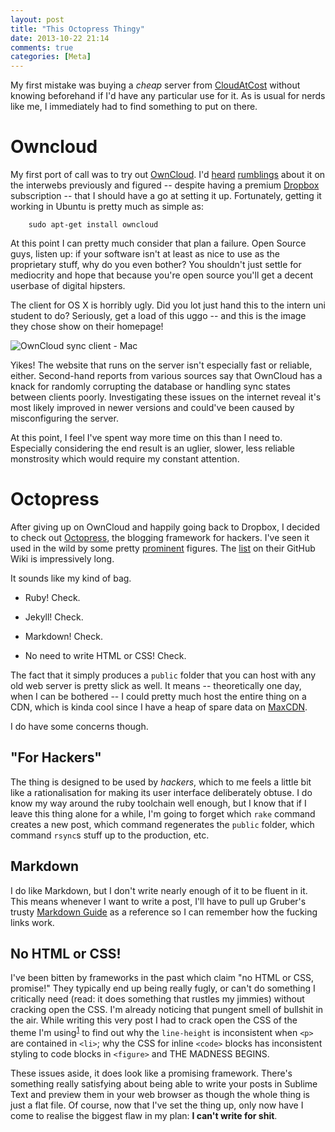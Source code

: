 ```yaml
---
layout: post
title: "This Octopress Thingy"
date: 2013-10-22 21:14
comments: true
categories: [Meta]
---
```


My first mistake was buying a *cheap* server from [CloudAtCost][] without 
knowing beforehand if I'd have any particular use for it.  As is usual for 
nerds like me, I immediately had to find something to put on there.

Owncloud
========

My first port of call was to try out [OwnCloud][].  I'd [heard][1]
[rumblings][2] about it on the interwebs previously and figured -- despite 
having a premium [Dropbox][] subscription -- that I should have a go
at setting it up.  Fortunately, getting it working in Ubuntu is pretty much as
simple as:

```
    sudo apt-get install owncloud
```

At this point I can pretty much consider that plan a failure.  Open Source 
guys, listen up: if your software isn't at least as nice to use as the 
proprietary stuff, why do you even bother?  You shouldn't just settle for
mediocrity and hope that because you're open source you'll get a decent
userbase of digital hipsters.  

<!--more-->

The client for OS X is horribly ugly.  Did you lot just hand this to the
intern uni student to do?  Seriously, get a load of this uggo -- and this is
the image they chose show on their homepage!

![OwnCloud sync client - Mac][3]

Yikes!  The website that runs on the server isn't especially fast or reliable,
either.  Second-hand reports from various sources say that OwnCloud has a knack
for randomly corrupting the database or handling sync states between clients
poorly.  Investigating these issues on the internet reveal it's most likely
improved in newer versions and could've been caused by misconfiguring the
server.  

At this point, I feel I've spent way more time on this than I need
to.  Especially considering the end result is an uglier, slower, less reliable
monstrosity which would require my constant attention.

Octopress
=========

After giving up on OwnCloud and happily going back to Dropbox, I decided to
check out [Octopress][], the blogging framework for hackers.  I've seen it used
in the wild by some pretty [prominent][4] figures.  The [list][5] on their 
GitHub Wiki is impressively long.

It sounds like my kind of bag.

- Ruby!  Check.

- Jekyll!  Check.

- Markdown! Check.

- No need to write HTML or CSS! Check.

The fact that it simply produces a `public` folder that you can host with any
old web server is pretty slick as well.  It means -- theoretically one day, 
when I can be bothered -- I could pretty much host the entire thing on a CDN, 
which is kinda cool since I have a heap of spare data on [MaxCDN][].

I do have some concerns though.

"For Hackers"
-------------

The thing is designed to be used by *hackers*, which to me feels a little bit
like a rationalisation for making its user interface deliberately obtuse.
I do know my way around the ruby toolchain well enough, but I know that if I
leave this thing alone for a while, I'm going to forget which `rake` command
creates a new post, which command regenerates the `public` folder, which
command `rsync`s stuff up to the production, etc.

Markdown
--------

I do like Markdown, but I don't write nearly enough of it to be fluent in it.
This means whenever I want to write a post, I'll have to pull up Gruber's
trusty [Markdown Guide][6] as a reference so I can remember how the fucking
links work.

No HTML or CSS!
---------------

I've been bitten by frameworks in the past which claim "no HTML or CSS, 
promise!"  They typically end up being really fugly, or can't do something 
I critically need (read: it does something that rustles my jimmies) without
cracking open the CSS.  I'm already noticing that pungent smell of bullshit
in the air.  While writing this very post I had to crack open the CSS of the
theme I'm using<sup>[1][6]</sup> to find out why the `line-height` is 
inconsistent when `<p>` are contained in `<li>`; why the CSS for inline 
`<code>` blocks has inconsistent styling to code blocks in `<figure>` and 
THE MADNESS BEGINS.

These issues aside, it does look like a promising framework.  There's something
really satisfying about being able to write your posts in Sublime Text and
preview them in your web browser as though the whole thing is just a flat file.
Of course, now that I've set the thing up, only now have I come to realise the 
biggest flaw in my plan: **I can't write for shit**.

[CloudAtCost]: http://cloudatcost.com/ "CloudAtCost - $35 one time servers"
[OwnCloud]: http://owncloud.org
[Dropbox]: https://db.tt/piX4Jlvi
[Octopress]: http://octopress.org/
[MaxCDN]: http://maxcdn.com/
[1]: http://techcrunch.com/2013/02/24/meet-owncloud-5-the-open-source-dropbox/
[2]: http://www.zdnet.com/want-a-cloud-where-you-call-the-shots-consider-owncloud-7000017233/
[3]: http://owncloud.org/wp-content/uploads/2012/05/mac-e1337366410716.png
[4]: http://me.veekun.com/
[5]: https://github.com/imathis/octopress/wiki/Octopress-Sites
[6]: https://github.com/alexgaribay/octoflat